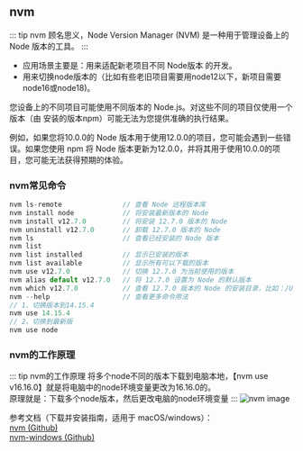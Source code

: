 ## nvm
::: tip nvm
顾名思义，Node Version Manager (NVM) 是一种用于管理设备上的 Node 版本的工具。
:::
+ 应用场景主要是：用来适配新老项目不同 Node版本 的开发。
+ 用来切换node版本的（比如有些老旧项目需要用node12以下，新项目需要node16或node18)。

您设备上的不同项目可能使用不同版本的 Node.js。对这些不同的项目仅使用一个版本（由 安装的版本npm）可能无法为您提供准确的执行结果。


例如，如果您将10.0.0的 Node 版本用于使用12.0.0的项目，您可能会遇到一些错误。如果您使用 npm 将 Node 版本更新为12.0.0，并将其用于使用10.0.0的项目，您可能无法获得预期的体验。

### nvm常见命令
```js
nvm ls-remote               // 查看 Node 远程版本库
nvm install node            // 将安装最新版本的 Node
nvm install v12.7.0         // 将安装 12.7.0 版本的 Node
nvm uninstall v12.7.0       // 卸载 12.7.0 版本的 Node
nvm ls                      // 查看已经安装的 Node 版本
nvm list
nvm list installed          // 显示已安装的版本
nvm list available          // 显示所有可以下载的版本
nvm use v12.7.0             // 切换 12.7.0 为当前使用的版本
nvm alias default v12.7.0   // 将 12.7.0 设置为 Node 的默认版本
nvm which v12.7.0           // 查看 12.7.0 版本的 Node 的安装目录，比如：/Users/ccp/.nvm/versions/node/v12.7.0/bin/node
nvm --help                  // 查看更多命令用法
// 1、切换版本到14.15.4
nvm use 14.15.4
// 2、切换到最新版
nvm use node
```

### nvm的工作原理
::: tip nvm的工作原理
将多个node不同的版本下载到电脑本地，【nvm use v16.16.0】就是将电脑中的node环境变量更改为16.16.0的。<br/>
原理就是：下载多个node版本，然后更改电脑的node环境变量
:::
![nvm image](/images/prev/nvm.png)

参考文档（下载并安装指南，适用于 macOS/windows）：<br/>
<a href="https://github.com/nvm-sh/nvm" target="_blank">nvm (Github)</a><br />
<a href="https://github.com/coreybutler/nvm-windows" target="_blank">nvm-windows (Github)</a><br />

